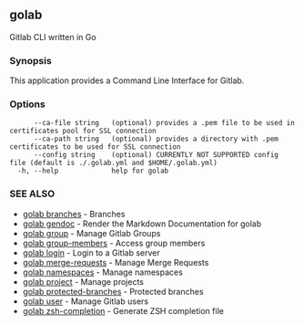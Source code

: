 ## golab

Gitlab CLI written in Go

### Synopsis


This application provides a Command Line Interface for Gitlab.

### Options

```
      --ca-file string   (optional) provides a .pem file to be used in certificates pool for SSL connection
      --ca-path string   (optional) provides a directory with .pem certificates to be used for SSL connection
      --config string    (optional) CURRENTLY NOT SUPPORTED config file (default is ./.golab.yml and $HOME/.golab.yml)
  -h, --help             help for golab
```

### SEE ALSO
* [golab branches](golab_branches.md)	 - Branches
* [golab gendoc](golab_gendoc.md)	 - Render the Markdown Documentation for golab
* [golab group](golab_group.md)	 - Manage Gitlab Groups
* [golab group-members](golab_group-members.md)	 - Access group members
* [golab login](golab_login.md)	 - Login to a Gitlab server
* [golab merge-requests](golab_merge-requests.md)	 - Manage Merge Requests
* [golab namespaces](golab_namespaces.md)	 - Manage namespaces
* [golab project](golab_project.md)	 - Manage projects
* [golab protected-branches](golab_protected-branches.md)	 - Protected branches
* [golab user](golab_user.md)	 - Manage Gitlab users
* [golab zsh-completion](golab_zsh-completion.md)	 - Generate ZSH completion file

